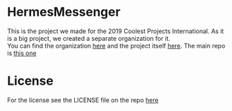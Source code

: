 # HermesMessenger
This is the project we made for the 2019 Coolest Projects International. As it is a big
project, we created a separate organization for it.   
You can find the organization [here](https://github.com/HermesMessenger) and the project itself [here](https://hermesmessenger.chat). The main repo is [this one](https://github.com/HermesMessenger/Hermes)
# License
For the license see the LICENSE file on the repo [here](https://github.com/HermesMessenger/Hermes)
